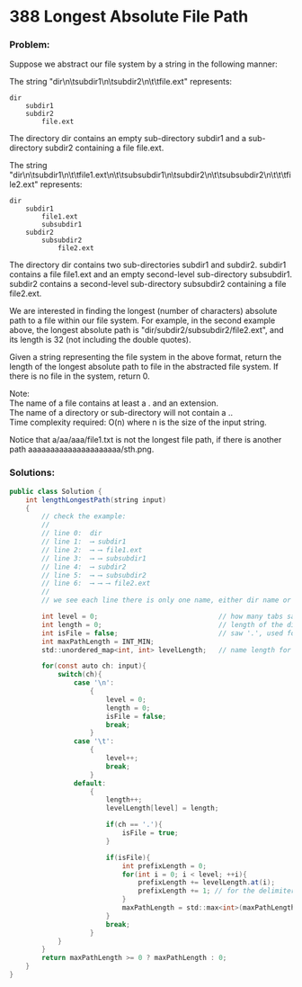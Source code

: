 # 388 Longest Absolute File Path

### Problem:

Suppose we abstract our file system by a string in the following manner:

The string "dir\n\tsubdir1\n\tsubdir2\n\t\tfile.ext" represents:

```
dir
    subdir1
    subdir2
        file.ext
```

The directory dir contains an empty sub-directory subdir1 and a sub-directory subdir2 containing a file file.ext.

The string "dir\n\tsubdir1\n\t\tfile1.ext\n\t\tsubsubdir1\n\tsubdir2\n\t\tsubsubdir2\n\t\t\tfile2.ext" represents:

```
dir
    subdir1
        file1.ext
        subsubdir1
    subdir2
        subsubdir2
            file2.ext
```

The directory dir contains two sub-directories subdir1 and subdir2. subdir1 contains a file file1.ext and an empty second-level sub-directory subsubdir1. subdir2 contains a second-level sub-directory subsubdir2 containing a file file2.ext.

We are interested in finding the longest \(number of characters\) absolute path to a file within our file system. For example, in the second example above, the longest absolute path is "dir/subdir2/subsubdir2/file2.ext", and its length is 32 \(not including the double quotes\).

Given a string representing the file system in the above format, return the length of the longest absolute path to file in the abstracted file system. If there is no file in the system, return 0.

Note:  
The name of a file contains at least a . and an extension.  
The name of a directory or sub-directory will not contain a ..  
Time complexity required: O\(n\) where n is the size of the input string.

Notice that a/aa/aaa/file1.txt is not the longest file path, if there is another path aaaaaaaaaaaaaaaaaaaaa/sth.png.

### Solutions:

```java
public class Solution {
    int lengthLongestPath(string input)
    {
        // check the example:
        // 
        // line 0:  dir
        // line 1:  ⟶ subdir1
        // line 2:  ⟶ ⟶ file1.ext
        // line 3:  ⟶ ⟶ subsubdir1
        // line 4:  ⟶ subdir2
        // line 5:  ⟶ ⟶ subsubdir2
        // line 6:  ⟶ ⟶ ⟶ file2.ext
        //
        // we see each line there is only one name, either dir name or file name

        int level = 0;                              // how many tabs saw in current line
        int length = 0;                             // length of the dir/file name
        int isFile = false;                         // saw '.', used for 'xxx.txt' for file only
        int maxPathLength = INT_MIN;
        std::unordered_map<int, int> levelLength;   // name length for all prefix levels, get overriden when jumps from line 3 to line 4

        for(const auto ch: input){
            switch(ch){
                case '\n':
                    {
                        level = 0;
                        length = 0;
                        isFile = false;
                        break;
                    }
                case '\t':
                    {
                        level++;
                        break;
                    }
                default:
                    {
                        length++;
                        levelLength[level] = length;

                        if(ch == '.'){
                            isFile = true;
                        }

                        if(isFile){
                            int prefixLength = 0;
                            for(int i = 0; i < level; ++i){
                                prefixLength += levelLength.at(i);
                                prefixLength += 1; // for the delimiter '/'
                            }
                            maxPathLength = std::max<int>(maxPathLength, prefixLength + length);
                        }
                        break;
                    }
            }
        }
        return maxPathLength >= 0 ? maxPathLength : 0;
    }
}
```



